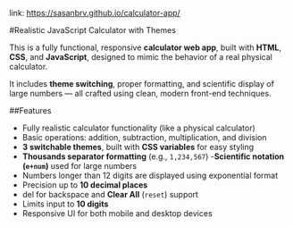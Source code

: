 link: https://sasanbrv.github.io/calculator-app/


#Realistic JavaScript Calculator with Themes

This is a fully functional, responsive **calculator web app**, built with **HTML**, **CSS**, and **JavaScript**, designed to mimic the behavior of a real physical calculator.

It includes **theme switching**, proper formatting, and scientific display of large numbers — all crafted using clean, modern front-end techniques.


##Features

- Fully realistic calculator functionality (like a physical calculator)
- Basic operations: addition, subtraction, multiplication, and division
- **3 switchable themes**, built with **CSS variables** for easy styling
- **Thousands separator formatting** (e.g., `1,234,567`)
-**Scientific notation (`e+num`)** used for large numbers
- Numbers longer than 12 digits are displayed using exponential format
- Precision up to **10 decimal places**
- del for backspace and **Clear All** (`reset`) support
- Limits input to **10 digits**
- Responsive UI for both mobile and desktop devices
